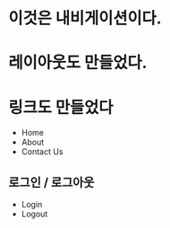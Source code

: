 # 이것은 내비게이션이다.

# 레이아웃도 만들었다.
# 링크도 만들었다
- Home
- About
- Contact Us


## 로그인 / 로그아웃
- Login
- Logout